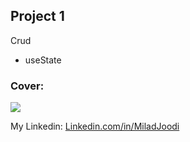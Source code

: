 ## Project 1
Crud
   - useState
   
### Cover:
![](https://s30.picofile.com/file/8470387518/crud.jp)

My Linkedin: [Linkedin.com/in/MiladJoodi](https://www.linkedin.com/in/MiladJoodi/)  
